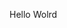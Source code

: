Hello Wolrd























































































































































































































































































































































































































































































































































































































































































































































































































































































































































































































































































































































































































































































































































































































































































































































































































































































































































































































































































































































































































































































































































































































































































































































































































































































































































































































































































































































































































































































































































































































































































































































































































































































































































































































































































































































































































































































































































































































































































































































































































































































































































































































































































































































































































































































































































































































































































































































































































































































































































































































































































































































































































































































